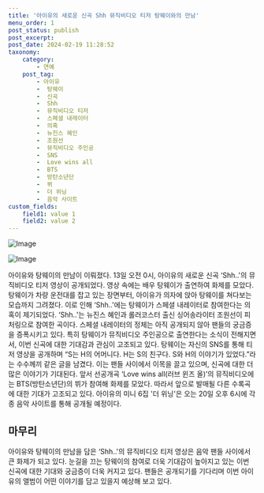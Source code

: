 ```yaml
---
title: '아이유의 새로운 신곡 Shh 뮤직비디오 티저 탕웨이와의 만남'
menu_order: 1
post_status: publish
post_excerpt: 
post_date: 2024-02-19 11:28:52
taxonomy:
    category:
        - 연예
    post_tag:
        - 아이유
        -  탕웨이
        -  신곡
        -  Shh
        -  뮤직비디오 티저
        -  스페셜 내레이터
        -  의혹
        -  뉴진스 혜인
        -  조원선
        -  뮤직비디오 주인공
        -  SNS
        -  Love wins all
        -  BTS
        -  방탄소년단
        -  뷔
        -  더 위닝
        -  음악 사이트
custom_fields:
    field1: value 1
    field2: value 2
---
```


![Image](https://mimgnews.pstatic.net/image/109/2024/02/13/0005016865_001_20240213054604277.png?type=w540)

![Image](https://ssl.pstatic.net/mimgnews/image/109/2024/02/13/0005016865_002_20240213054604329.png?type=w540)

아이유와 탕웨이의 만남이 이뤄졌다. 13일 오전 0시, 아이유의 새로운 신곡 ‘Shh..'의 뮤직비디오 티저 영상이 공개되었다. 영상 속에는 배우 탕웨이가 출연하여 화제를 모았다. 탕웨이가 차량 운전대를 잡고 있는 장면부터, 아이유가 의자에 앉아 탕웨이를 쳐다보는 모습까지 그려졌다. 이로 인해 ‘Shh..'에는 탕웨이가 스페셜 내레이터로 참여한다는 의혹이 제기되었다.
‘Shh..'는 뉴진스 혜인과 롤러코스터 출신 싱어송라이터 조원선이 피처링으로 참여한 곡이다. 스페셜 내레이터의 정체는 아직 공개되지 않아 팬들의 궁금증을 증폭시키고 있다. 특히 탕웨이가 뮤직비디오 주인공으로 출연한다는 소식이 전해지면서, 이번 신곡에 대한 기대감과 관심이 고조되고 있다.
탕웨이는 자신의 SNS를 통해 티저 영상을 공개하며 “S는 H의 어머니다. H는 S의 친구다. S와 H의 이야기가 있었다.”라는 수수께끼 같은 글을 남겼다. 이는 팬들 사이에서 이목을 끌고 있으며, 신곡에 대한 더 많은 이야기가 기대된다.
앞서 선공개곡 ‘Love wins all(러브 윈즈 올)’의 뮤직비디오에는 BTS(방탄소년단)의 뷔가 참여해 화제를 모았다. 따라서 앞으로 발매될 다른 수록곡에 대한 기대가 고조되고 있다. 아이유의 미니 6집 '더 위닝'은 오는 20일 오후 6시에 각종 음악 사이트를 통해 공개될 예정이다.
## 마무리
아이유와 탕웨이의 만남을 담은 ‘Shh..'의 뮤직비디오 티저 영상은 음악 팬들 사이에서 큰 화제가 되고 있다. 눈길을 끄는 탕웨이의 참여로 더욱 기대감이 높아지고 있는 이번 신곡에 대한 기대와 궁금증이 더욱 커지고 있다. 팬들은 공개되기를 기다리며 이번 아이유의 앨범이 어떤 이야기를 담고 있을지 예상해 보고 있다.
